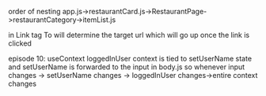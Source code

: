 order of nesting
app.js->restaurantCard.js->RestaurantPage->restaurantCategory->itemList.js

in Link tag
To will determine the target url which will go up once the link is clicked

episode 10:
useContext
loggedInUser context is tied to setUserName state and setUserName is forwarded to the input in body.js
so whenever input changes -> setUserName changes -> loggedInUser changes->entire context changes
